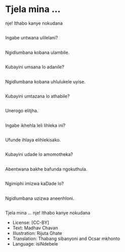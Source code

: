 # Tjela mina …
nje! Ithabo
kanye nokudana

##
Ingabe untwana
ulilelani?


##
Ngidlumbana kobana
ulambile.


##
Kubayini umsana lo
adanile?


##
Ngidlumbana kobana
uhlulukele uyise.


##
Kubayini umtazana lo
athabile?


##
Unerogo elitjha.


##
Ingabe ikhehla leli
lihleka ini?


##
Ufunde ihlaya
elihlekisako.


##
Kubayini udade lo
amomotheka?


##
Abentwana bakhe
bafunda ngokuthula.


##
Ngimiphi imizwa
kaDade lo?


##
Ngidlumbana uzizwa
aneenhloni.


##
Tjela mina … nje! Ithabo kanye
nokudana
* License: [CC-BY]
* Text: Madhav Chavan
* Illustration: Rijuta Ghate
* Translation: Thabang sibanyoni and Ocsar mkhonto
* Language: isiNdebele

